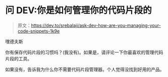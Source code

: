 # 问 DEV:你是如何管理你的代码片段的

> 原文：<https://dev.to/srebalaji/ask-dev-how-are-you-managing-your-code-snippets-1k9e>

嘿德夫斯

你有保存代码片段的习惯吗？(我没有)。如果是，请评论一下你最喜欢的管理代码片段的工具。

如果没有，告诉我为什么你不需要代码片段管理器。个人觉得没找到好用的产品。